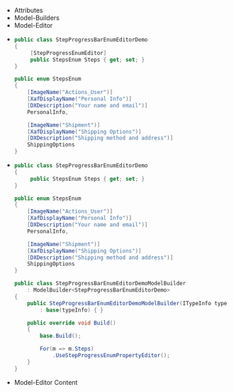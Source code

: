 ﻿<div class="tabs-wrapper">
    <div class="tabs">
        <ul>
            <li class="is-active"><a><span class="icon is-small"><i class="fas fa-code"></i></span><span>Attributes</span></a></li>
            <li><a><span class="icon is-small"><i class="fas fa-project-diagram"></i></span><span>Model-Builders</span></a></li>
            <li><a><span class="icon is-small"><i class="fas fa-tools"></i></span><span>Model-Editor</span></a></li>
        </ul>
    </div>
    <div class="tabs-content">
        <ul>
            <li class="is-active">

```cs
public class StepProgressBarEnumEditorDemo
{
     [StepProgressEnumEditor]
     public StepsEnum Steps { get; set; }
}

public enum StepsEnum
{
    [ImageName("Actions_User")]
    [XafDisplayName("Personal Info")]
    [DXDescription("Your name and email")]
    PersonalInfo,

    [ImageName("Shipment")]
    [XafDisplayName("Shipping Options")]
    [DXDescription("Shipping method and address")]
    ShippingOptions
}
```

</li>
<li>

```cs
public class StepProgressBarEnumEditorDemo
{
     public StepsEnum Steps { get; set; }
}

public enum StepsEnum
{
    [ImageName("Actions_User")]
    [XafDisplayName("Personal Info")]
    [DXDescription("Your name and email")]
    PersonalInfo,

    [ImageName("Shipment")]
    [XafDisplayName("Shipping Options")]
    [DXDescription("Shipping method and address")]
    ShippingOptions
}

public class StepProgressBarEnumEditorDemoModelBuilder 
    : ModelBuilder<StepProgressBarEnumEditorDemo>
{
    public StepProgressBarEnumEditorDemoModelBuilder(ITypeInfo typeInfo) 
        : base(typeInfo) { }

    public override void Build()
    {
        base.Build();

        For(m => m.Steps)
            .UseStepProgressEnumPropertyEditor();
    }
}
```            

</li>
    <li>Model-Editor Content</li>
</ul>
    </div>
</div>

